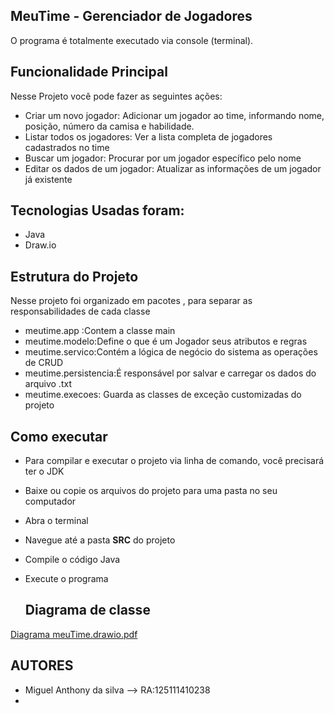 ##  MeuTime - Gerenciador de Jogadores ##
O programa é totalmente executado via console (terminal).

## Funcionalidade Principal ##
Nesse Projeto você pode fazer as seguintes ações:
* Criar um novo jogador: Adicionar um jogador ao time, informando nome, posição, número da camisa e habilidade.
* Listar todos os jogadores: Ver a lista completa de jogadores cadastrados no time
* Buscar um jogador: Procurar por um jogador específico pelo nome
* Editar os dados de um jogador: Atualizar as informações de um jogador já existente

## Tecnologias Usadas foram: ##
* Java
* Draw.io

## Estrutura do Projeto ##
Nesse projeto foi organizado em pacotes , para separar as responsabilidades de cada classe
* meutime.app :Contem a classe main
* meutime.modelo:Define o que é um Jogador seus atributos e regras
* meutime.servico:Contém a lógica de negócio do sistema as operações de CRUD
* meutime.persistencia:É responsável por salvar e carregar os dados do arquivo .txt
* meutime.execoes: Guarda as classes de exceção customizadas do projeto

## Como executar ##
* Para compilar e executar o projeto via linha de comando, você precisará ter o JDK
* Baixe ou copie os arquivos do projeto para uma pasta no seu computador
* Abra o terminal
* Navegue até a pasta **SRC** do projeto
* Compile o código Java
* Execute o programa

  ## Diagrama de classe ##
[Diagrama meuTime.drawio.pdf](https://github.com/user-attachments/files/20638566/Diagrama.meuTime.drawio.pdf)

## AUTORES ##
* Miguel Anthony da silva --> RA:125111410238
* 


